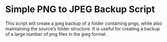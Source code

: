 # Simple PNG to JPEG Backup Script
 This script will create a jpeg backup of a folder containing pngs, while also maintaining the source’s folder structure. It is useful for creating a backup of a large number of png files in the jpeg format.
